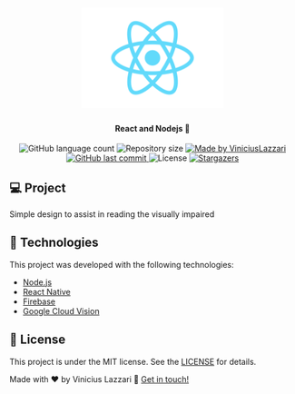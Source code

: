 
<h1 align="center">
    <img alt="ReactNodeJs" title="#ReactNodeJs" src=".github/react.svg" width="250px" />
</h1>

<h4 align="center"> 
	React and Nodejs 🚀
</h4>

<p align="center">	
  <img alt="GitHub language count" src="https://img.shields.io/github/languages/count/vininet17/app-deficientes-visuais?color=%2304D361">

  <img alt="Repository size" src="https://img.shields.io/github/repo-size/vininet17/app-deficientes-visuais">
	
  <a href="https://www.linkedin.com/in/viniciuslazzari/">
    <img alt="Made by ViniciusLazzari" src="https://img.shields.io/badge/made%20by-vininet17-%2304D361">
  </a>

  <a href="https://github.com/vininet17/app-deficientes-visuais/commits/master">
    <img alt="GitHub last commit" src="https://img.shields.io/github/last-commit/vininet17/app-deficientes-visuais">
  </a>

  <img alt="License" src="https://img.shields.io/badge/license-MIT-brightgreen">
   <a href="https://github.com/vininet17/app-deficientes-visuais/stargazers">
    <img alt="Stargazers" src="https://img.shields.io/github/stars/vininet17/app-deficientes-visuais?style=social">
  </a>
</p>

## 💻 Project

Simple design to assist in reading the visually impaired


## :rocket: Technologies

This project was developed with the following technologies:

- [Node.js][nodejs]
- [React Native][reactnative]
- [Firebase][firebase]
- [Google Cloud Vision][cloudvision]


## :memo: License

This project is under the MIT license. See the [LICENSE](https://github.com/vininet17/app-deficientes-visuais/blob/master/LICENSE) for details.

Made with ♥ by Vinicius Lazzari :wave: [Get in touch!](https://www.linkedin.com/in/viniciuslazzari/)

[nodejs]: https://nodejs.org/
[reactnative]: https://reactnative.dev/
[firebase]: https://firebase.google.com/?hl=pt-br
[cloudvision]: https://cloud.google.com/vision

